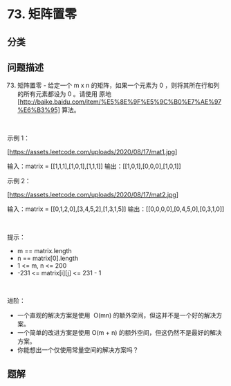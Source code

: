 
# 73. 矩阵置零

## 分类

## 问题描述 

73. 矩阵置零 - 给定一个 m x n 的矩阵，如果一个元素为 0 ，则将其所在行和列的所有元素都设为 0 。请使用 原地 [http://baike.baidu.com/item/%E5%8E%9F%E5%9C%B0%E7%AE%97%E6%B3%95] 算法。

 

示例 1：

[https://assets.leetcode.com/uploads/2020/08/17/mat1.jpg]


输入：matrix = [[1,1,1],[1,0,1],[1,1,1]]
输出：[[1,0,1],[0,0,0],[1,0,1]]


示例 2：

[https://assets.leetcode.com/uploads/2020/08/17/mat2.jpg]


输入：matrix = [[0,1,2,0],[3,4,5,2],[1,3,1,5]]
输出：[[0,0,0,0],[0,4,5,0],[0,3,1,0]]


 

提示：

 * m == matrix.length
 * n == matrix[0].length
 * 1 <= m, n <= 200
 * -231 <= matrix[i][j] <= 231 - 1

 

进阶：

 * 一个直观的解决方案是使用  O(mn) 的额外空间，但这并不是一个好的解决方案。
 * 一个简单的改进方案是使用 O(m + n) 的额外空间，但这仍然不是最好的解决方案。
 * 你能想出一个仅使用常量空间的解决方案吗？

## 题解


